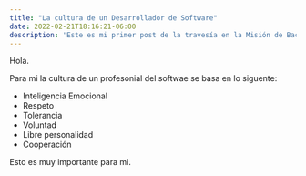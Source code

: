 ```yaml
---
title: "La cultura de un Desarrollador de Software"
date: 2022-02-21T18:16:21-06:00
description: 'Este es mi primer post de la travesía en la Misión de Backend con Node JS de Launch X.'
---
```


Hola. 

Para mi la cultura de un profesonial del softwae se basa en lo siguente:

- Inteligencia Emocional
- Respeto
- Tolerancia
- Voluntad
- Libre personalidad
- Cooperación 

Esto es muy importante para mi. 
